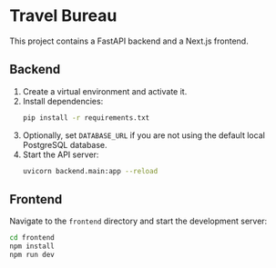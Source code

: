# Travel Bureau

This project contains a FastAPI backend and a Next.js frontend.

## Backend

1. Create a virtual environment and activate it.
2. Install dependencies:
   ```bash
   pip install -r requirements.txt
   ```
3. Optionally, set `DATABASE_URL` if you are not using the default local PostgreSQL database.
4. Start the API server:
   ```bash
   uvicorn backend.main:app --reload
   ```

## Frontend

Navigate to the `frontend` directory and start the development server:

```bash
cd frontend
npm install
npm run dev
```
